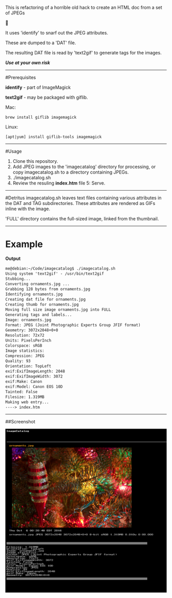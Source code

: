This is refactoring of a horrible old hack to create an HTML doc from a set of JPEGs

:shit:

It uses 'identify' to snarf out the JPEG attributes.

These are dumped to a 'DAT' file.

The resulting DAT file is read by 'text2gif' to generate tags for the images.

***Use at your own risk***

----
#Prerequisites

**identify** - part of ImageMagick

**text2gif** - may be packaged with giflib.

Mac:

    brew install giflib imagemagick
    
Linux:

    [apt|yum] install giflib-tools imagemagick

----
#Usage

1. Clone this repository.
2. Add JPEG images to the 'imagecatalog' directory for processing, or copy imagecatalog.sh to a directory containing JPEGs.
3. ./imagecatalog.sh
4. Review the resuling **index.htm** file
5: Serve.

----

#Detritus
imagecatalog.sh leaves text files containing various attributes in the DAT and TAG subdirectories. These attributes are rendered as GIFs inline with the image.

'FULL' directory contains the full-sized image, linked from the thumbnail.

----
# Example

**Output**

	me@debian:~/Code/imagecatalog$ ./imagecatalog.sh
	Using system 'text2gif' - /usr/bin/text2gif
	Stubbing...
	Converting ornaments.jpg ...
	Grabbing 128 bytes from ornaments.jpg
	Identifying ornaments.jpg
	Creating dat file for ornaments.jpg
	Creating thumb for ornaments.jpg
	Moving full size image ornaments.jpg into FULL
	Generating tags and labels...
	Image: ornaments.jpg
	Format: JPEG (Joint Photographic Experts Group JFIF format)
	Geometry: 3072x2048+0+0
	Resolution: 72x72
	Units: PixelsPerInch
	Colorspace: sRGB
	Image statistics:
	Compression: JPEG
	Quality: 93
	Orientation: TopLeft
	exif:ExifImageLength: 2048
	exif:ExifImageWidth: 3072
	exif:Make: Canon
	exif:Model: Canon EOS 10D
	Tainted: False
	Filesize: 1.319MB
	Making web entry...
	----> index.htm

----
##Screenshot

![](screenshot.png)
